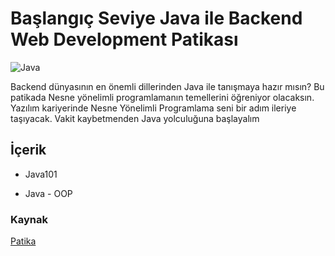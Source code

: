 # Başlangıç Seviye Java ile Backend Web Development Patikası

![Java](https://i0.wp.com/blog.muratartan.com/wp-content/uploads/2016/01/logo-java-1.png?ssl=1)

Backend dünyasının en önemli dillerinden Java ile tanışmaya hazır mısın? Bu patikada Nesne yönelimli programlamanın temellerini öğreniyor olacaksın. Yazılım kariyerinde Nesne Yönelimli Programlama seni bir adım ileriye taşıyacak. Vakit kaybetmenden Java yolculuğuna başlayalım

## İçerik

* Java101

* Java - OOP

### Kaynak

[Patika](https://app.patika.dev/egitimler/baslangic-seviye-java-ile-backend-web-development-patikasi)
